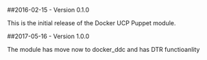 ##2016-02-15 - Version 0.1.0

This is the initial release of the Docker UCP Puppet module.

##2017-05-16 - Version 1.0.0

The module has move now to docker_ddc and has DTR functioanlity


